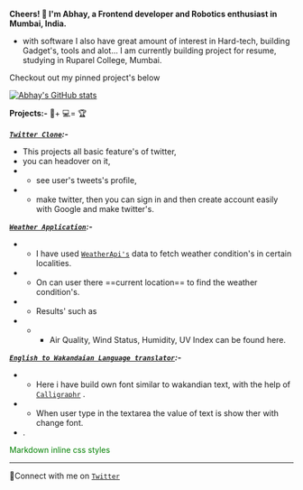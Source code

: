 

**Cheers! 👋 I'm Abhay, a Frontend developer and Robotics enthusiast in Mumbai, India.**
- with software I also have great amount of interest in Hard-tech, building Gadget's, tools and alot...
I am currently building project for resume, studying in Ruparel College, Mumbai.

Checkout out my pinned project's below

[![Abhay's GitHub stats](https://github-readme-stats.vercel.app/api?username=theabhayprajapati)](https://github.com/anuraghazra/github-readme-stats&show_icons=true)





**Projects:-** 🧠+ 💻= 🏆




***[`Twitter Clone`](https://twitter-m-2.vercel.app/):-***
- This projects all basic feature's of twitter,
- you can headover on it,
- - see user's tweets's profile, 
- - make twitter, then you can sign in and then create account easily with Google and make twitter's.


***[`Weather Application`](https://weather-application-nextjs.vercel.app):-***
- - I have used [`WeatherApi's`](https://www.weatherapi.com/) data to fetch weather condition's in certain localities.
- - On can user there ==current location== to find the weather condition's.
- - Results' such as 
- - - Air Quality, Wind Status, Humidity, UV Index can be found here.


***[`English to Wakandaian Language translator`](https://weather-application-nextjs.vercel.app):-***
- - Here i have build own font similar to wakandian text, with the help of [`Calligraphr`](https://www.calligraphr.com/en/) .
- - When user type in the textarea the value of text is show ther with change font.
- .

<div style="color:green">
    Markdown inline css styles
</div>
 
******

🤝Connect with me on [`Twitter`](https://www.twitter.com/AbhayPrajapati_) 

